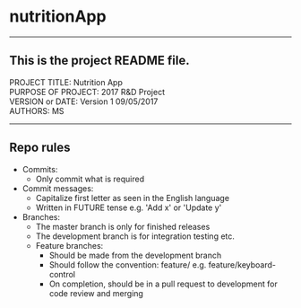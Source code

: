 # nutritionApp

------------------------------------------------------------------------
This is the project README file.
------------------------------------------------------------------------

PROJECT TITLE: Nutrition App <br />
PURPOSE OF PROJECT: 2017 R&D Project <br />
VERSION or DATE: Version 1 09/05/2017 <br />
AUTHORS: MS <br />

----------
Repo rules
----------
 - Commits:
    - Only commit what is required
 - Commit messages:
    - Capitalize first letter as seen in the English language
    - Written in FUTURE tense e.g. 'Add x' or 'Update y'
 - Branches:
    - The master branch is only for finished releases
    - The development branch is for integration testing etc.
    - Feature branches:
       - Should be made from the development branch
       - Should follow the convention: feature/<brief-title> e.g. feature/keyboard-control
       - On completion, should be in a pull request to development for code review and merging
